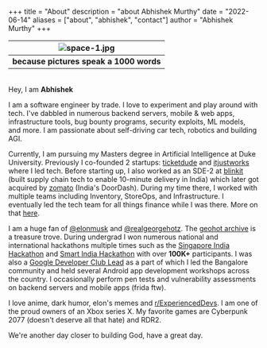+++
title = "About"
description = "about Abhishek Murthy"
date = "2022-06-14"
aliases = ["about", "abhishek", "contact"]
author = "Abhishek Murthy"
+++

|        ![space-1.jpg](./setup.jpg)         |
| :----------------------------------------: |
| <b>because pictures speak a 1000 words</b> |

\
Hey, I am **Abhishek**

I am a software engineer by trade. I love to experiment and play around with tech. I've dabbled in numerous backend servers, mobile & web apps, infrastructure tools, bug bounty programs, security exploits, ML models, and more. I am passionate about self-driving car tech, robotics and building AGI.

Currently, I am pursuing my Masters degree in Artificial Intelligence at Duke University. Previously I co-founded 2 startups: [ticketdude](https://ticketdude.app/) and [itjustworks](https://itjustworks.tech/) where I led tech. Before starting up, I also worked as an SDE-2 at [blinkit](https://blinkit.com/) (built supply chain tech to enable 10-minute delivery in India) which later got acquired by [zomato](https://www.zomato.com/) (India's DoorDash). During my time there, I worked with multiple teams including Inventory, StoreOps, and Infrastructure. I eventually led the tech team for all things finance while I was there. More on that [here](https://blinkit.com/blog/first-12-months-blinkit-abhishek-m).

I am a huge fan of [@elonmusk](https://twitter.com/elonmusk) and [@realgeorgehotz](https://twitter.com/realgeorgehotz). The [geohot archive](https://www.youtube.com/@geohotarchive) is a treasure trove. During undergrad I won numerous national and international hackathons multiple times such as the [Singapore India Hackathon](https://singaporeindiahackathon.com/) and [Smart India Hackathon](https://www.sih.gov.in/) with over **100K+** participants. I was also a [Google Developer Club Lead](https://developers.google.com/community/gdsc) as a part of which I led the Bangalore community and held several Android app development workshops across the country. I occasionally perform pen tests and vulnerability assessments on backend servers and mobile apps (frida ftw).

I love anime, dark humor, elon's memes and [r/ExperiencedDevs](https://www.reddit.com/r/ExperiencedDevs/). I am one of the proud owners of an Xbox series X. My favorite games are Cyberpunk 2077 (doesn't deserve all that hate) and RDR2.

We're another day closer to building God, have a great day.
